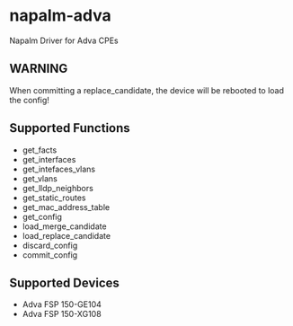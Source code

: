 # napalm-adva

Napalm Driver for Adva CPEs

## WARNING ##

When committing a replace_candidate, the device will be rebooted to load the config!

## Supported Functions
* get_facts
* get_interfaces
* get_intefaces_vlans
* get_vlans
* get_lldp_neighbors
* get_static_routes
* get_mac_address_table
* get_config
* load_merge_candidate
* load_replace_candidate
* discard_config
* commit_config

## Supported Devices
* Adva FSP 150-GE104
* Adva FSP 150-XG108
